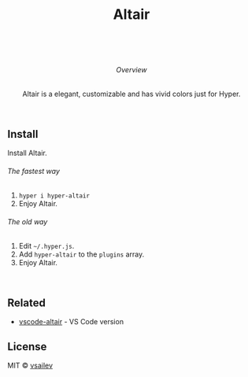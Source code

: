 <h1 align="center">
  Altair
  <br>
</h1>
<br>
<p align="center">  
  <br>
  <h6 align="center">Overview</h6>
  <p align="center">Altair is a elegant, customizable and has vivid colors just for Hyper.</p>
</p>
<br>

## Install
Install Altair.

###### The fastest way
1. `hyper i hyper-altair`
2. Enjoy Altair.

###### The old way
1. Edit `~/.hyper.js`.
2. Add `hyper-altair` to the `plugins` array.
3. Enjoy Altair.

<br>

## Related

- [vscode-altair](https://github.com/vsailev/vscode-altair) - VS Code version


## License

MIT © [vsailev](https://github.com/vsailev)
